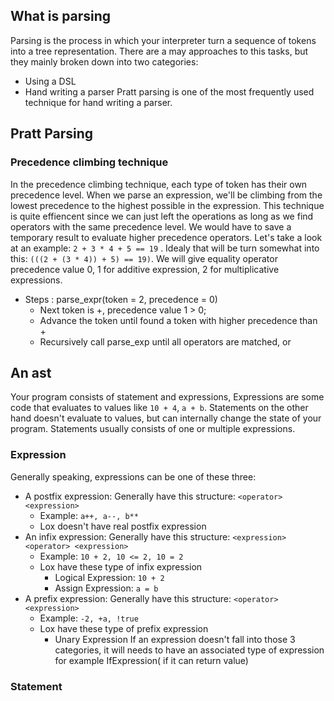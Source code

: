 ## What is parsing
Parsing is the process in which your interpreter turn a sequence of tokens into a tree representation.
There are a may approaches to this tasks, but they mainly broken down into two categories:
- Using a DSL
- Hand writing a parser
Pratt parsing is one of the most frequently used technique for hand writing a parser.

## Pratt Parsing
### Precedence climbing technique
In the precedence climbing technique, each type of token has their own precedence level. When we parse an expression, we'll be climbing from the lowest precedence to the highest possible in the expression.
This technique is quite effiencent since we can just left the operations as long as we find operators with the same precedence level. We would have to save a temporary result to evaluate higher precedence operators.
Let's take a look at an example: `2 + 3 * 4 + 5 == 19` . Idealy that will be turn somewhat into this: `(((2 + (3 * 4)) + 5) == 19)`. We will give equality operator precedence value 0, 1 for additive expression, 2 for multiplicative expressions.

- Steps : parse_expr(token = 2, precedence = 0)
    - Next token is +, precedence value 1 > 0;
    - Advance the token until found a token with higher precedence than +
    - Recursively call parse_exp until all operators are matched, or <eof>
## An ast
Your program consists of statement and expressions, Expressions are some code that evaluates to values like `10 + 4`, `a + b`. Statements on the other hand doesn't evaluate to values, but can internally change the state of your program. Statements usually consists of one or multiple expressions.
### Expression
Generally speaking, expressions can be one of these three:
- A postfix expression: Generally have this structure: `<operator><expression>`
    - Example: `a++, a--, b**`
    - Lox doesn't have real postfix expression
- An infix expression: Generally have this structure: `<expression> <operator> <expression>`
    - Example: `10 + 2, 10 <= 2, 10 = 2`
    - Lox have these type of infix expression
        - Logical Expression: `10 + 2`
        - Assign Expression: `a = b`
- A prefix expression: Generally have this structure: `<operator><expression>`
    - Example: `-2, +a, !true`
    - Lox have these type of prefix expression
        - Unary Expression
If an expression doesn't fall into those 3 categories, it will needs to have an associated type of expression for example IfExpression( if it can return value)
### Statement


